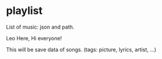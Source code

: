 # playlist
List of music: json and path.

Leo Here, Hi everyone!

This will be save data of songs. (tags: picture, lyrics, artist, ...)
